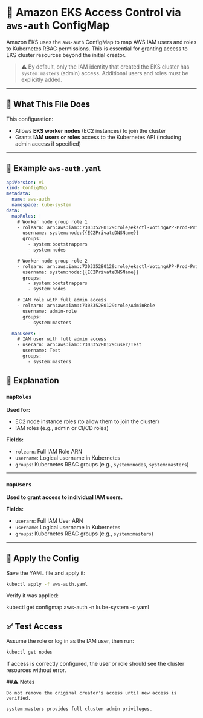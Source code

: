 # 📘 Amazon EKS Access Control via `aws-auth` ConfigMap

Amazon EKS uses the `aws-auth` ConfigMap to map AWS IAM users and roles to Kubernetes RBAC permissions. This is essential for granting access to EKS cluster resources beyond the initial creator.

> ⚠️ By default, only the IAM identity that created the EKS cluster has `system:masters` (admin) access. Additional users and roles must be explicitly added.

---

## 🔧 What This File Does

This configuration:
- Allows **EKS worker nodes** (EC2 instances) to join the cluster
- Grants **IAM users or roles** access to the Kubernetes API (including admin access if specified)

---

## 📁 Example `aws-auth.yaml`

```yaml
apiVersion: v1
kind: ConfigMap
metadata:
  name: aws-auth
  namespace: kube-system
data:
  mapRoles: |
    # Worker node group role 1
    - rolearn: arn:aws:iam::730335280129:role/eksctl-VotingAPP-Prod-Private-node-NodeInstanceRole-rpMM6QII0p9l
      username: system:node:{{EC2PrivateDNSName}}
      groups:
        - system:bootstrappers
        - system:nodes

    # Worker node group role 2
    - rolearn: arn:aws:iam::730335280129:role/eksctl-VotingAPP-Prod-Private-node-NodeInstanceRole-KOTI27UYUcAr
      username: system:node:{{EC2PrivateDNSName}}
      groups:
        - system:bootstrappers
        - system:nodes

    # IAM role with full admin access
    - rolearn: arn:aws:iam::730335280129:role/AdminRole
      username: admin-role
      groups:
        - system:masters

  mapUsers: |
    # IAM user with full admin access
    - userarn: arn:aws:iam::730335280129:user/Test
      username: Test
      groups:
        - system:masters
```
## 🧠 Explanation

### `mapRoles`

**Used for:**

- EC2 node instance roles (to allow them to join the cluster)
- IAM roles (e.g., admin or CI/CD roles)

**Fields:**

- `rolearn`: Full IAM Role ARN
- `username`: Logical username in Kubernetes
- `groups`: Kubernetes RBAC groups (e.g., `system:nodes`, `system:masters`)

---

### `mapUsers`

**Used to grant access to individual IAM users.**

**Fields:**

- `userarn`: Full IAM User ARN
- `username`: Logical username in Kubernetes
- `groups`: Kubernetes RBAC groups (e.g., `system:masters`)

---

## 🚀 Apply the Config

Save the YAML file and apply it:

```bash
kubectl apply -f aws-auth.yaml
```
Verify it was applied:

kubectl get configmap aws-auth -n kube-system -o yaml

## ✅ Test Access

Assume the role or log in as the IAM user, then run:

```bash
kubectl get nodes
```
If access is correctly configured, the user or role should see the cluster resources without error.

##⚠️ Notes

    Do not remove the original creator's access until new access is verified.

    system:masters provides full cluster admin privileges.

